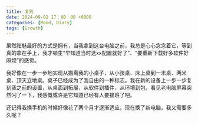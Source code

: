 ```yaml
---
title: 复刻
date: 2024-09-02 17：00：00 +0800 
categories: [Mood, Diary] 
tags: [Growth]
---
```

果然祛魅最好的方式是拥有，当我拿到这台电脑之前，我总是心心念念着它，等到真的拿在手上，我才顿生“早知道当时选xx配置就好了”、“要重新下载好多软件好麻烦”的感觉。

我好像在一步一步地实现从搬离我的小桌子，从小孩桌、床上桌到一米桌、两米桌、顶天立地桌。桌子已经成为了我自由的一种标志。我在新的设备上一步一步复刻我之前的设置，从桌面到拓展，从软件到插件，从环境到包，看见老电脑屏幕突然闪了一下，我感慨或许是它知道已经有人要接班了吧。

还记得我换手机的时候好像花了两个月才逐渐适应，现在换了新电脑，我又需要多久呢？